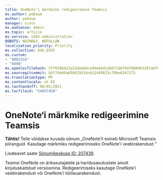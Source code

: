 ```yaml
---
title: OneNote‘i märkmike redigeerimine Teamsis
ms.author: pebaum
author: pebaum
manager: scotv
ms.audience: Admin
ms.topic: article
ms.service: o365-administration
ROBOTS: NOINDEX, NOFOLLOW
localization_priority: Priority
ms.collection: Adm_O365
ms.custom:
- "9002316"
- "4498"
ms.openlocfilehash: 5ff658bd23a22de68dce99eb641db07196f84f080403287a6f06b4d8ff69c7d9
ms.sourcegitcommit: b5f7da89a650d2915dc652449623c78be6247175
ms.translationtype: MT
ms.contentlocale: et-EE
ms.lasthandoff: 08/05/2021
ms.locfileid: "54057458"
---
```

# <a name="editing-onenote-notebooks-in-teams"></a>OneNote‘i märkmike redigeerimine Teamsis

**Tähtis!** Teile võidakse kuvada sõnum „OneNote’il esineb Microsoft Teamsis piiranguid. Kasutage märkmiku redigeerimiseks OneNote'i veebirakendust.“  

Lisateavet saate [Sõnumikeskuse ID: 207439](https://admin.microsoft.com/Adminportal/Home?source=applauncher#MessageCenter?id=MC207439).

Teamsi OneNote on ärikasutajatele ja haridusasutustele ainult kirjutuskaitstud versioonina. Redigeerimiseks kasutage OneNote’i veebirakendust või OneNote’i töölauarakendust.
